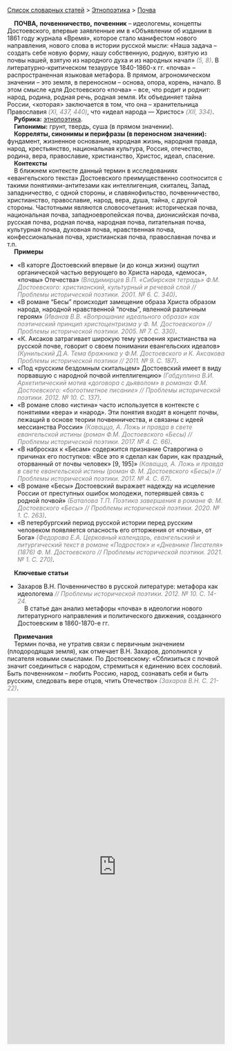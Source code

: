 <style>
st { color: Gray;
  font-style: italic;}
</style>

[Список словарных статей](https://thesaurus-dostoevsky.github.io/Thesaurus/) > [Этнопоэтика](ethnopoe.md) > [Почва](почва.md) 

&nbsp;&nbsp;&nbsp;&nbsp;**ПОЧВА,** **почвенничество,** **почвенник** – идеологемы, концепты  Достоевского, впервые заявленные  им в «Объявлении об издании в 1861 году журнала «Время», которое стало  манифестом нового направления, нового слова в истории русской мысли: «Наша задача – создать себе новую форму, нашу собственную, родную, взятую из почвы нашей, взятую из народного духа и из народных начал» <st>(5, 8)</st>. В литературно-критическом тезаурусе 1840-1860-х гг. «почва» – распространенная языковая метафора. В  прямом, агрономическом значении – это земля, в переносном –  основа, опора, корень, начало.  В этом смысле «для Достоевского «почва» – все, что родит и роднит: народ, родина, родная речь, родная земля. Их объединяет тайна России, <которая> заключается  в том, что она – хранительница Православия <st>(XI, 437, 440)</st>, что «идеал народа — Христос» <st>(XII, 334)</st>.  <br>
&nbsp;&nbsp;&nbsp;&nbsp;**Рубрика:** [этнопоэтика](ethnopoe.md).  
&nbsp;&nbsp;&nbsp;&nbsp;**Гипонимы:**  грунт, твердь,  суша (в прямом значении).  
&nbsp;&nbsp;&nbsp;&nbsp;**Корреляты, синонимы и перифразы (в переносном значении):** фундамент, жизненное основание, народная жизнь, народная правда, народ, крестьянство, национальная культура, Россия, отечество,  родина, вера, православие, христианство,  Христос, идеал, спасение.  
&nbsp;&nbsp;&nbsp;&nbsp;**Контексты**  
&nbsp;&nbsp;&nbsp;&nbsp;В ближнем контексте данный термин в исследованиях «евангельского текста» Достоевского преимущественно соотносится с такими понятиями-антитезами как интеллигенция, скиталец, Запад, западничество, с одной стороны, и славянофильство, почвенничество, христианство, православие, народ, вера, душа, тайна, с другой стороны. Частотными являются словосочетания: историческая почва, национальная почва, западноевропейская почва, дионисийская почва, русская почва, родная почва, народная почва, питательная почва,  культурная почва,    духовная почва,  нравственная почва, конфессиональная почва,  христианская почва, православная почва и т.п.  <br>
&nbsp;&nbsp;&nbsp;&nbsp;**Примеры**  
* «В каторге Достоевский впервые (и до конца жизни) ощутил органической частью верующего во Христа народа, «демоса», «почвы» Отечества» <st>(Владимирцев В.П. «Сибирская тетрадь» Ф.М. Достоевского: христианский, культурный и речевой слой // Проблемы исторической поэтики. 2001. № 6. С. 340)</st>.
* «В романе “Бесы”  происходит замещение образа Христа образом народа, народной нравственной “почвы”, явленной различным героям» <st>(Иванов В.В. «Вопрошание идеального образа» как поэтический принцип христоцентризма у Ф. М. Достоевского» // Проблемы исторической поэтики. 2005. № 7. С. 330)</st>.
* «К. Аксаков затрагивает широкую тему усвоения христианства на русской почве, говорит о своем понимании евангельских идеалов» <st>(Кунильский Д.А. Тема бражника у Ф.М. Достоевского и К. Аксакова Проблемы исторической поэтики // 2011. № 9. С. 187)</st>.
* «Под «русским бездомным скитальцем» Достоевский имеет в виду порвавшую с народной почвой интеллигенцию» <st>(Габдуллина В.И. Архетипический мотив «договора с дьяволом» в романах Ф.М. Достоевского: «богоотметное писание» // Проблемы исторической поэтики. 2012. № 10. С. 137)</st>.
* «В романе слово «истина» часто используется в контексте с понятиями «вера» и «народ». Эти понятия входят в концепт почвы, лежащий в основе теории почвенничества, и связаны с идеей мессианства России» <st>(Кавацца, А. Ложь и правда в свете евангельской истины (роман Ф.М. Достоевского «Бесы) // Проблемы исторической поэтики.  2017. № 4. С. 66)</st>.
* «В набросках к «Бесам» содержится признание Ставрогина о причинах его поступков: «Все это я сделал как барин, как  праздный, оторванный от почвы человек» [9, 195]» <st>(Кавацца, А. Ложь и правда в свете евангельской истины (роман Ф. М. Достоевского «Бесы)» //  Проблемы исторической поэтики. 2017. № 4. С. 67)</st>.
* «В романе «Бесы» Достоевский выражает надежду на исцеление России от преступных ошибок молодежи, потерявшей связь с родной почвой» <st>(Баталова Т.П. Поэтика завершения в романе Ф. М. Достоевского «Бесы» // Проблемы исторической поэтики. 2020. № 1. С. 263)</st>.
* «В петербургский период русской истории перед русским человеком появляется опасность его отторжения от «почвы», от Бога» <st>(Федорова Е.А. Церковный календарь, евангельский и литургический текст в романе «Подросток» и «Дневнике Писателя» (1876) Ф. М. Достоевского // Проблемы исторической поэтики. 2021. № 1. С. 270)</st>.  <br>

&nbsp;&nbsp;&nbsp;&nbsp;**Ключевые статьи**
* Захаров В.Н. Почвенничество в русской литературе: метафора как идеологема <st>// Проблемы исторической поэтики. 2012. № 10. С. 14-24.</st>  
&nbsp;&nbsp;&nbsp;&nbsp;В статье дан анализ метафоры «почва» в идеологии нового литературного направления и политического движения, созданного Достоевским в 1860-1870-е гг. <br>

&nbsp;&nbsp;&nbsp;&nbsp;**Примечания**  
&nbsp;&nbsp;&nbsp;&nbsp;Термин почва, не утратив связи с первичным значением (плодородящая земля), как отмечает В.Н. Захаров, дополнился у писателя новыми смыслами. По Достоевскому: «Сблизиться с почвой значит соединиться с народом, стремиться к единению всех сословий. Быть почвенником – любить Россию, народ, сознавать себя и быть русским, следовать вере отцов, чтить Отечество» <st>(Захаров В.Н. С. 21-22)</st>.

<iframe src="https://thesaurus-dostoevsky.github.io/nk/почва.html" style="border:0px;width:100%;height:800px" allowfullscreen="true" webkitallowfullscreen="true" mozallowfullscreen="true">

